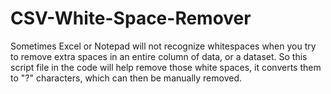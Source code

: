 # CSV-White-Space-Remover
Sometimes Excel or Notepad will not recognize whitespaces when you try to remove extra spaces in an entire column of data, or a dataset.  So this script file in the code will help remove those white spaces, it converts them to "?" characters, which can then be manually removed.
